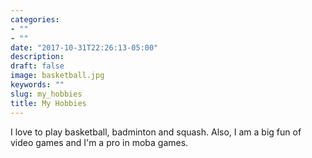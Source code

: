 ```yaml
---
categories:
- ""
- ""
date: "2017-10-31T22:26:13-05:00"
description: 
draft: false
image: basketball.jpg
keywords: ""
slug: my_hobbies
title: My Hobbies
---
```

I love to play basketball, badminton and squash. Also, I am a big fun of video games and I'm a pro in moba games. 